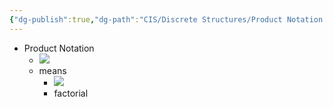```yaml
---
{"dg-publish":true,"dg-path":"CIS/Discrete Structures/Product Notation.md","permalink":"/cis/discrete-structures/product-notation/","created":"2024-03-27T16:05:55.730-04:00","updated":"2025-07-08T10:47:55.416-04:00"}
---
```


- Product Notation
	- ![](https://i.imgur.com/NUJkHZz.png)
	- means
		- ![](https://i.imgur.com/rrxrrD1.png)
		- factorial

